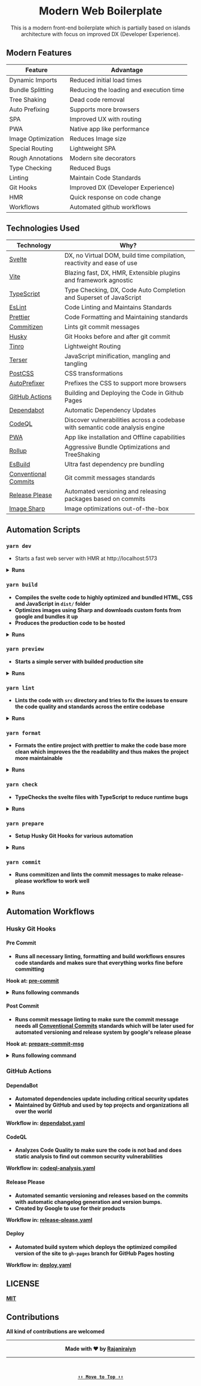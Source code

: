 <div align=center id=top >

# Modern Web Boilerplate

<!-- Markdown badges will be added -->

This is a modern front-end boilerplate which is partially based on islands architecture with focus on improved DX (Developer Experience).

</div>

## Modern Features

<!-- <details align=center>

<summary>Click to view all features</summary> -->

<div align=center >

| Feature            | Advantage                               |
| ------------------ | --------------------------------------- |
| Dynamic Imports    | Reduced initial load times              |
| Bundle Splitting   | Reducing the loading and execution time |
| Tree Shaking       | Dead code removal                       |
| Auto Prefixing     | Supports more browsers                  |
| SPA                | Improved UX with routing                |
| PWA                | Native app like performance             |
| Image Optimization | Reduces Image size                      |
| Special Routing    | Lightweight SPA                         |
| Rough Annotations  | Modern site decorators                  |
| Type Checking      | Reduced Bugs                            |
| Linting            | Maintain Code Standards                 |
| Git Hooks          | Improved DX (Developer Experience)      |
| HMR                | Quick response on code change           |
| Workflows          | Automated github workflows              |

</div>

<!-- </details> -->

## Technologies Used

<!-- <details align=center>

<summary>Click to view all technologies</summary> -->

<div align=center >

| Technology                                                     | Why?                                                                          |
| -------------------------------------------------------------- | ----------------------------------------------------------------------------- |
| [Svelte](https://svelte.dev/)                                  | DX, no Virtual DOM, build time compilation, reactivity and ease of use        |
| [Vite](https://vitejs.dev/)                                    | Blazing fast, DX, HMR, Extensible plugins and framework agnostic              |
| [TypeScript](https://www.typescriptlang.org/)                  | Type Checking, DX, Code Auto Completion and Superset of JavaScript            |
| [EsLint](https://eslint.org)                                   | Code Linting and Maintains Standards                                          |
| [Prettier](https://prettier.io/)                               | Code Formatting and Maintaining standards                                     |
| [Commitizen](https://commitizen-tools.github.io/commitizen/)   | Lints git commit messages                                                     |
| [Husky](https://typicode.github.io/husky/#/)                   | Git Hooks before and after git commit                                         |
| [Tinro](https://github.com/AlexxNB/tinro)                      | Lightweight Routing                                                           |
| [Terser](https://terser.org)                                   | JavaScript minification, mangling and tangling                                |
| [PostCSS](https://postcss.org)                                 | CSS transformations                                                           |
| [AutoPrefixer](https://autoprefixer.github.io)                 | Prefixes the CSS to support more browsers                                     |
| [GitHub Actions](https://github.com/features/actions)          | Building and Deploying the Code in Github Pages                               |
| [Dependabot](https://github.com/dependabot)                    | Automatic Dependency Updates                                                  |
| [CodeQL](https://codeql.github.com/)                           | Discover vulnerabilities across a codebase with semantic code analysis engine |
| [PWA](https://web.dev/progressive-web-apps/)                   | App like installation and Offline capabilities                                |
| [Rollup](https://www.rollupjs.org)                             | Aggressive Bundle Optimizations and TreeShaking                               |
| [EsBuild](https://esbuild.github.io)                           | Ultra fast dependency pre bundling                                            |
| [Conventional Commits](https://www.conventionalcommits.org/)   | Git commit messages standards                                                 |
| [Release Please](https://github.com/googleapis/release-please) | Automated versioning and releasing packages based on commits                  |
| [Image Sharp](https://sharp.pixelplumbing.com/)                | Image optimizations out-of-the-box                                            |

</div>

<!-- </details> -->

## Automation Scripts

### `yarn dev`

- Starts a fast web server with HMR at http://localhost:5173

<details>

<summary><strong>Runs<strong></summary>

```sh
vite
```

</details>

### `yarn build`

- Compiles the svelte code to highly optimized and bundled HTML, CSS and JavaScript in `dist/` folder
- Optimizes images using Sharp and downloads custom fonts from google and bundles it up
- Produces the production code to be hosted

<details>

<summary><strong>Runs<strong></summary>

```sh
vite build
```

</details>

### `yarn preview`

- Starts a simple server with builded production site

<details>

<summary><strong>Runs<strong></summary>

```sh
vite preview
```

</details>

### `yarn lint`

- Lints the code with `src` directory and tries to fix the issues to ensure the code quality and standards across the entire codebase

<details>

<summary><strong>Runs<strong></summary>

```sh
eslint --ext .js,.ts,.svelte --ignore-path .gitignore --fix src
```

</details>

### `yarn format`

- Formats the entire project with prettier to make the code base more clean which improves the the readability and thus makes the project more maintainable

<details>

<summary><strong>Runs<strong></summary>

```sh
prettier --write . '!**/dist'
```

</details>

### `yarn check`

- TypeChecks the svelte files with TypeScript to reduce runtime bugs

<details>

<summary><strong>Runs<strong></summary>

```sh
svelte-check --tsconfig tsconfig.json
```

</details>

### `yarn prepare`

- Setup Husky Git Hooks for various automation

<details>

<summary><strong>Runs<strong></summary>

```sh
husky install
```

</details>

### `yarn commit`

- Runs commitizen and lints the commit messages to make release-please workflow to work well

<details>

<summary><strong>Runs<strong></summary>

```sh
cz
```

</details>

## Automation Workflows

### Husky Git Hooks

#### Pre Commit

- Runs all necessary linting, formatting and build workflows
  ensures code standards and makes sure that everything works fine before committing

**Hook at:** [pre-commit](.husky/pre-commit)

<details>

<summary><strong>Runs following commands</strong></summary>

```bash
yarn lint #eslint linting
yarn format #prettier formatting
yarn build #vite-rollup building
```

</details>

#### Post Commit

- Runs commit message linting to make sure the commit message needs all [Conventional Commits](https://www.conventionalcommits.org/) standards which will be later used for automated versioning and release system by google's release please

**Hook at:** [prepare-commit-msg](.husky/prepare-commit-msg)

<details>

<summary><strong>Runs following command</strong></summary>

```bash
exec < /dev/tty && yarn commit --hook || true #lints commit with interactive prompts
```

</details>

### GitHub Actions

#### DependaBot

- Automated dependencies update including critical security updates
- Maintained by GitHub and used by top projects and organizations all over the world

**Workflow in:** [dependabot.yaml](.github/dependabot.yaml)

#### CodeQL

- Analyzes Code Quality to make sure the code is not bad and does static analysis to find out common security vulnerabilities

**Workflow in:** [codeql-analysis.yaml](.github/workflows/codeql-analysis.yaml)

#### Release Please

- Automated semantic versioning and releases based on the commits with automatic changelog generation and version bumps.
- Created by Google to use for their products

**Workflow in:** [release-please.yaml](.github/workflows/release-please.yml)

#### Deploy

- Automated build system which deploys the optimized compiled version of the site to `gh-pages` branch for GitHub Pages hosting

**Workflow in:** [deploy.yaml](.github/workflows/deploy.yaml)

<!-- Configurations  -->

<!-- Usage Guides -->

## LICENSE

[MIT](LICENSE)

## Contributions

All kind of contributions are welcomed

<div align=center >

---

Made with ❤️ by [Rajaniraiyn](https://rajaniraiyn.github.io)

---

<br />

[`⬆️⬆️ Move to Top ⬆️⬆️`](#top)

</div>
